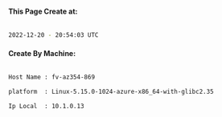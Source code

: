 
   
#### This Page Create at:

```bash

2022-12-20 - 20:54:03 UTC

```

#### Create By Machine:

```bash

Host Name : fv-az354-869

platform  : Linux-5.15.0-1024-azure-x86_64-with-glibc2.35

Ip Local  : 10.1.0.13

```

